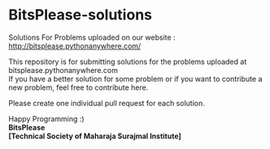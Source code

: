 # BitsPlease-solutions
Solutions For Problems uploaded on our website : http://bitsplease.pythonanywhere.com/

This repository is for submitting solutions for the problems uploaded at bitsplease.pythonanywhere.com<br>
If you have a better solution for some problem or if you want to contribute a new problem, feel free to contribute here.

Please create one individual pull request for each solution.

Happy Programming :)<br>
<strong>BitsPlease<br>
[Technical Society of Maharaja Surajmal Institute]</strong>
